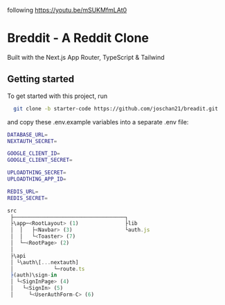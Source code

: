 following https://youtu.be/mSUKMfmLAt0

# Breddit - A Reddit Clone 

Built with the Next.js App Router, TypeScript & Tailwind

## Getting started

To get started with this project, run

```bash
  git clone -b starter-code https://github.com/joschan21/breadit.git
```

and copy these .env.example variables into a separate .env file:

```bash
DATABASE_URL=
NEXTAUTH_SECRET=

GOOGLE_CLIENT_ID=
GOOGLE_CLIENT_SECRET=

UPLOADTHING_SECRET=
UPLOADTHING_APP_ID=

REDIS_URL=
REDIS_SECRET=
```
```ts
src
 ├────────────────────────────────────┐
 ├\app─<RootLayout> (1)               ├lib
 │  │   ├<Navbar> (3)                 └auth.js
 │  │   └<Toaster> (7)
 │  └─<RootPage> (2)
 │
 ├\api
 │ └\auth\[...nextauth]
 │             └─route.ts
 ├(auth)\sign-in
 │ └<SignInPage> (4)
 │   └<SignIn> (5)
 │     └<UserAuthForm-C> (6)
```